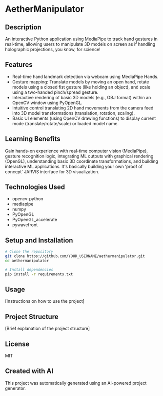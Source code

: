 # AetherManipulator

## Description
An interactive Python application using MediaPipe to track hand gestures in real-time, allowing users to manipulate 3D models on screen as if handling holographic projections, you know, for science!

## Features
- Real-time hand landmark detection via webcam using MediaPipe Hands.
- Gesture mapping: Translate models by moving an open hand, rotate models using a closed fist gesture (like holding an object), and scale using a two-handed pinch/spread gesture.
- Interactive rendering of basic 3D models (e.g., OBJ format) within an OpenCV window using PyOpenGL.
- Intuitive control translating 2D hand movements from the camera feed into 3D model transformations (translation, rotation, scaling).
- Basic UI elements (using OpenCV drawing functions) to display current mode (translate/rotate/scale) or loaded model name.

## Learning Benefits
Gain hands-on experience with real-time computer vision (MediaPipe), gesture recognition logic, integrating ML outputs with graphical rendering (OpenGL), understanding basic 3D coordinate transformations, and building interactive ML applications. It's basically building your own 'proof of concept' JARVIS interface for 3D visualization.

## Technologies Used
- opencv-python
- mediapipe
- numpy
- PyOpenGL
- PyOpenGL_accelerate
- pywavefront

## Setup and Installation

```bash
# Clone the repository
git clone https://github.com/YOUR_USERNAME/aethermanipulator.git
cd aethermanipulator

# Install dependencies
pip install -r requirements.txt
```

## Usage
[Instructions on how to use the project]

## Project Structure
[Brief explanation of the project structure]

## License
MIT

## Created with AI
This project was automatically generated using an AI-powered project generator.
